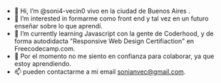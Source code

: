 - 👋 Hi, I’m @soni4-vecin0 vivo en la ciudad de Buenos Aires .
- 👀 I’m interested in  formarme como front end y tal vez en un futuro enseñar  sobre lo que aprendí.
- 🌱 I’m currently learning  Javascript con la gente de Coderhood, y de forma autodidacta "Responsive Web Design Certifiaction" en Freecodecamp.com.
- 💞️ Por el momento no me siento en confianza para colaborar, ya que estoy aprendiendo. 
- 📫 pueden contactarme a mi email sonianvec@gmail.com.

<!---
soni4-vecin0/soni4-vecin0 is a ✨ special ✨ repository because its `README.md` (this file) appears on your GitHub profile.
You can click the Preview link to take a look at your changes.
--->

